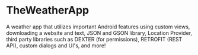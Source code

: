 # TheWeatherApp
A weather app that utilizes important Android features using custom views, downloading a website and text, JSON and GSON library, Location Provider, third party libraries such as DEXTER (for permissions), RETROFIT (REST API), custom dialogs and UI's, and more!
